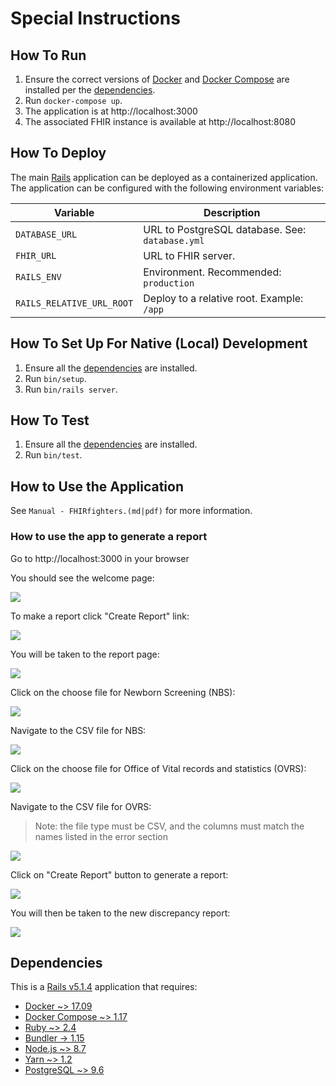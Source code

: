 Special Instructions
====================

## How To Run

1. Ensure the correct versions of [Docker][docker] and [Docker Compose][compose]
   are installed per the [dependencies](#dependencies).
2. Run `docker-compose up`.
3. The application is at http://localhost:3000
4. The associated FHIR instance is available at http://localhost:8080

## How To Deploy

The main [Rails][rails] application can be deployed as a containerized
application. The application can be configured with the following environment
variables:

| Variable                  | Description                                      |
|---------------------------|--------------------------------------------------|
| `DATABASE_URL`            | URL to PostgreSQL database. See: `database.yml`  |
| `FHIR_URL`                | URL to FHIR server.                              |
| `RAILS_ENV`               | Environment. Recommended: `production`           |
| `RAILS_RELATIVE_URL_ROOT` | Deploy to a relative root. Example: `/app`       |

## How To Set Up For Native (Local) Development

1. Ensure all the [dependencies](#dependencies) are installed.
2. Run `bin/setup`.
3. Run `bin/rails server`.

## How To Test

1. Ensure all the [dependencies](#dependencies) are installed.
2. Run `bin/test`.

## How to Use the Application

See `Manual - FHIRfighters.(md|pdf)` for more information.

### How to use the app to generate a report

Go to http://localhost:3000 in your browser

You should see the welcome page:

![](docs/images/welcome.png)

To make a report click "Create Report" link:

![](docs/images/welcome2.png)

You will be taken to the report page:

![](docs/images/new_report.png)

Click on the choose file for Newborn Screening (NBS):

![](docs/images/new_report2.png)

Navigate to the CSV file for NBS:

![](docs/images/file_choose.png)

Click on the choose file for Office of Vital records and statistics (OVRS):

![](docs/images/ovrs.png)

Navigate to the CSV file for OVRS:

> Note: the file type must be CSV, and the columns must match the names listed
> in the error section

![](docs/images/file_choose2.png)

Click on "Create Report" button to generate a report:

![](docs/images/create_report.png)

You will then be taken to the new discrepancy report:

![](docs/images/report.png)

## Dependencies

This is a [Rails v5.1.4][rails] application that requires:

- [Docker ~> 17.09][docker]
- [Docker Compose ~> 1.17][compose]
- [Ruby ~> 2.4][ruby]
- [Bundler -> 1.15][bundler]
- [Node.js ~> 8.7][node]
- [Yarn ~> 1.2][yarn]
- [PostgreSQL ~> 9.6][postgres]

[bundler]:  https://bundler.io
[compose]:  https://docs.docker.com/compose
[docker]:   https://docker.com
[guard]:    https://github.com/guard/guard
[node]:     https://nodejs.org
[picobox]:  https://github.com/surzycki/picobox
[postgres]: https://www.postgresql.org
[rails]:    https://rubyonrails.org
[reqs]:     http://cs6440.gatech.edu/wp-content/uploads/sites/634/2017/09/38.-CatalogPageCDCUtahJones-Braun.pdf
[rspec]:    https://rspec.info
[rubocop]:  http://rubocop.readthedocs.io/en/latest
[ruby]:     https://www.ruby-lang.org
[webpack]:  https://webpack.js.org
[yarn]:     https://yarnpkg.com/en

